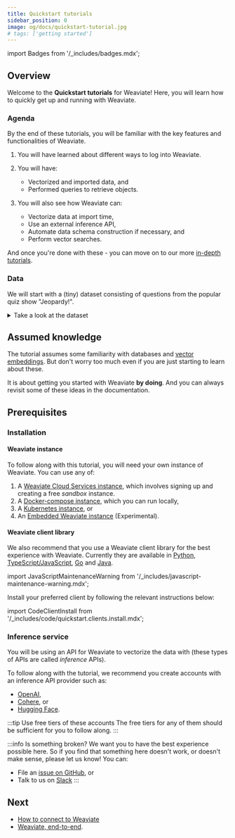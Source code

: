 ```yaml
---
title: Quickstart tutorials
sidebar_position: 0
image: og/docs/quickstart-tutorial.jpg
# tags: ['getting started']
---
```

import Badges from '/_includes/badges.mdx';

<Badges/>

## Overview

Welcome to the **Quickstart tutorials** for Weaviate! Here, you will learn how to quickly get up and running with Weaviate.

### Agenda

By the end of these tutorials, you will be familiar with the key features and functionalities of Weaviate.

1. You will have learned about different ways to log into Weaviate.

1. You will have:
    - Vectorized and imported data, and
    - Performed queries to retrieve objects.

1. You will also see how Weaviate can:
    - Vectorize data at import time,
    - Use an external inference API,
    - Automate data schema construction if necessary, and
    - Perform vector searches.

And once you're done with these - you can move on to our more [in-depth tutorials](../tutorials/index.md).

### Data

We will start with a (tiny) dataset consisting of questions from the popular quiz show "Jeopardy!".

<details>
  <summary>Take a look at the dataset</summary>

|    | Category   | Question                                                                                                          | Answer                  |
|---:|:-----------|:------------------------------------------------------------------------------------------------------------------|:------------------------|
|  0 | SCIENCE    | This organ removes excess glucose from the blood & stores it as glycogen                                          | Liver                   |
|  1 | ANIMALS    | It's the only living mammal in the order Proboseidea                                                              | Elephant                |
|  2 | ANIMALS    | The gavial looks very much like a crocodile except for this bodily feature                                        | the nose or snout       |
|  3 | ANIMALS    | Weighing around a ton, the eland is the largest species of this animal in Africa                                  | Antelope                |
|  4 | ANIMALS    | Heaviest of all poisonous snakes is this North American rattlesnake                                               | the diamondback rattler |
|  5 | SCIENCE    | 2000 news: the Gunnison sage grouse isn't just another northern sage grouse, but a new one of this classification | species                 |
|  6 | SCIENCE    | A metal that is "ductile" can be pulled into this while cold & under pressure                                     | wire                    |
|  7 | SCIENCE    | In 1953 Watson & Crick built a model of the molecular structure of this, the gene-carrying substance              | DNA                     |
|  8 | SCIENCE    | Changes in the tropospheric layer of this are what gives us weather                                               | the atmosphere          |
|  9 | SCIENCE    | In 70-degree air, a plane traveling at about 1,130 feet per second breaks it                                      | Sound barrier           |

</details>

## Assumed knowledge

The tutorial assumes some familiarity with databases and [vector embeddings](/blog/vector-embeddings-explained). But don't worry too much even if you are just starting to learn about these.

It is about getting you started with Weaviate **by doing**. And you can always revisit some of these ideas in the documentation.

## Prerequisites

### Installation

#### Weaviate instance

To follow along with this tutorial, you will need your own instance of Weaviate. You can use any of:
1. A [Weaviate Cloud Services instance](../../wcs/quickstart.mdx), which involves signing up and creating a free *sandbox* instance.
1. A [Docker-compose instance](../installation/docker-compose.md), which you can run locally,
1. A [Kubernetes instance](../installation/kubernetes.md), or
1. An [Embedded Weaviate instance](../installation/embedded.md) (Experimental).

#### Weaviate client library

We also recommend that you use a Weaviate client library for the best experience with Weaviate. Currently they are available in [Python](../client-libraries/python.md), [TypeScript/JavaScript](../client-libraries/typescript.mdx), [Go](../client-libraries/go.md) and [Java](../client-libraries/go.md).

import JavaScriptMaintenanceWarning from '/_includes/javascript-maintenance-warning.mdx';

<JavaScriptMaintenanceWarning />

Install your preferred client by following the relevant instructions below:

import CodeClientInstall from '/_includes/code/quickstart.clients.install.mdx';

<CodeClientInstall />

### Inference service

You will be using an API for Weaviate to vectorize the data with (these types of APIs are called *inference* APIs).

To follow along with the tutorial, we recommend you create accounts with an inference API provider such as:
* [OpenAI](https://platform.openai.com/docs/guides/embeddings),
* [Cohere](https://docs.cohere.ai/reference/embed), or
* [Hugging Face](https://huggingface.co/docs/api-inference/index).

:::tip Use free tiers of these accounts
The free tiers for any of them should be sufficient for you to follow along.
:::

:::info Is something broken?
We want you to have the best experience possible here. So if you find that something here doesn't work, or doesn't make sense, please let us know! You can:
- File an [issue on GitHub](https://github.com/weaviate/weaviate-io/issues), or
- Talk to us on [Slack](https://weaviate.io/slack)
:::

## Next

- [How to connect to Weaviate](./connect.mdx)
- [Weaviate, end-to-end](./end-to-end.md).
